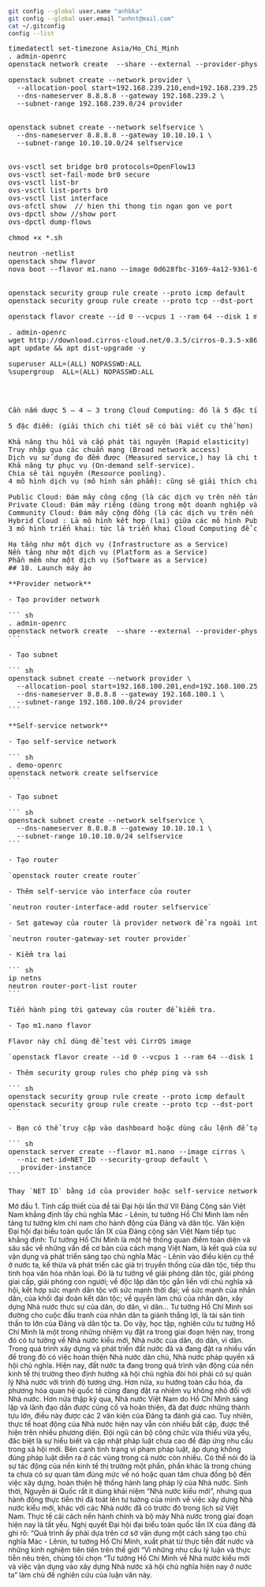 ``` sh
git config --global user.name "anhbka"
git config --global user.email "anhnt@mail.com"
cat ~/.gitconfig
config --list
```



<pre>timedatectl set-timezone Asia/Ho_Chi_Minh
. admin-openrc
openstack network create  --share --external --provider-physical-network provider --provider-network-type flat provider

openstack subnet create --network provider \
  --allocation-pool start=192.168.239.210,end=192.168.239.250 \
  --dns-nameserver 8.8.8.8 --gateway 192.168.239.2 \
  --subnet-range 192.168.239.0/24 provider

  
openstack subnet create --network selfservice \
  --dns-nameserver 8.8.8.8 --gateway 10.10.10.1 \
  --subnet-range 10.10.10.0/24 selfservice  


ovs-vsctl set bridge br0 protocols=OpenFlow13
ovs-vsctl set-fail-mode br0 secure
ovs-vsctl list-br
ovs-vsctl list-ports br0
ovs-vsctl list interface
ovs-ofctl show  // hien thi thong tin ngan gon ve port
ovs-dpctl show //show port
ovs-dpctl dump-flows  

chmod +x *.sh
  
neutron -netlist
openstack show flavor
nova boot --flavor m1.nano --image 0d628fbc-3169-4a12-9361-664119a06b7c  --nic net-id=5f54b578-01a2-4d9f-acf0-faaf926f832e  --availability-zone nova:compute1 vm03  
  
 
openstack security group rule create --proto icmp default
openstack security group rule create --proto tcp --dst-port 22 default
  
openstack flavor create --id 0 --vcpus 1 --ram 64 --disk 1 m1.nano

. admin-openrc
wget http://download.cirros-cloud.net/0.3.5/cirros-0.3.5-x86_64-disk.img
apt update && apt dist-upgrade -y

superuser ALL=(ALL) NOPASSWD:ALL
%supergroup  ALL=(ALL) NOPASSWD:ALL



</pre>
<pre>Cần nắm dược 5 – 4 – 3 trong Cloud Computing: đó là 5 đặc tính, 4 mô hình dịch vụ và 3 mô hình triển khai.

5 đặc điểm: (giải thích chi tiết sẽ có bài viết cụ thể hơn)

Khả năng thu hồi và cấp phát tài nguyên (Rapid elasticity)
Truy nhập qua các chuẩn mạng (Broad network access)
Dịch vụ sử dụng đo đếm được (Measured service,) hay là chi trả theo mức độ sử dụng pay as you go.
Khả năng tự phục vụ (On-demand self-service).
Chia sẻ tài nguyên (Resource pooling).
4 mô hình dịch vụ (mô hình sản phẩm): cũng sẽ giải thích chi tiết hơn trong bài viết cụ thể

Public Cloud: Đám mây công cộng (là các dịch vụ trên nền tảng Cloud Computing để cho các cá nhân và tổ chức thuê, họ dùng chung tài nguyên).
Private Cloud: Đám mây riêng (dùng trong một doanh nghiệp và không chia sẻ với người dùng ngoài doanh nghiệp đó)
Community Cloud: Đám mây cộng đồng (là các dịch vụ trên nền tảng Cloud computing do các công ty cùng hợp tác xây dựng và cung cấp các dịch vụ cho cộng đồng. Tôi cũng chưa rõ FB có phải là một dạng này không, cần xác nhận lại.
Hybrid Cloud : Là mô hình kết hợp (lai) giữa các mô hình Public Cloud và Private Cloud (không rõ có Community Cloud nữa không … :D)
3 mô hình triển khai: tức là triển khai Cloud Computing để cung cấp:

Hạ tầng như một dịch vụ (Infrastructure as a Service)
Nền tảng như một dịch vụ (Platform as a Service)
Phần mềm như một dịch vụ (Software as a Service)
## 10. Launch máy ảo

**Provider network**

- Tạo provider network

``` sh
. admin-openrc
openstack network create  --share --external --provider-physical-network provider --provider-network-type flat provider
```

- Tạo subnet

``` sh
openstack subnet create --network provider \
  --allocation-pool start=192.168.100.201,end=192.168.100.250 \
  --dns-nameserver 8.8.8.8 --gateway 192.168.100.1 \
  --subnet-range 192.168.100.0/24 provider
```

**Self-service network**

- Tạo self-service network

``` sh
. demo-openrc
openstack network create selfservice
```

- Tạo subnet

``` sh
openstack subnet create --network selfservice \
  --dns-nameserver 8.8.8.8 --gateway 10.10.10.1 \
  --subnet-range 10.10.10.0/24 selfservice
```

- Tạo router

`openstack router create router`

- Thêm self-service vào interface của router

`neutron router-interface-add router selfservice`

- Set gateway của router là provider network để ra ngoài internet

`neutron router-gateway-set router provider`

- Kiểm tra lại

``` sh
ip netns
neutron router-port-list router
```

Tiến hành ping tới gateway của router để kiểm tra.

- Tạo m1.nano flavor

Flavor này chỉ dùng để test với CirrOS image

`openstack flavor create --id 0 --vcpus 1 --ram 64 --disk 1 m1.nano`

- Thêm security group rules cho phép ping và ssh

``` sh
openstack security group rule create --proto icmp default
openstack security group rule create --proto tcp --dst-port 22 default
```

- Bạn có thể truy cập vào dashboard hoặc dùng câu lệnh để tạo máy ảo

``` sh
openstack server create --flavor m1.nano --image cirros \
  --nic net-id=NET_ID --security-group default \
   provider-instance
```

Thay `NET_ID` bằng id của provider hoặc self-service network.
</pre>




<p>
Mở  đầu 1. Tính cấp thiết của đề tài Đại hội lần thứ VII Đảng Cộng sản Việt  Nam khẳng định lấy chủ nghĩa Mác - Lênin,  tư tưởng  Hồ Chí Minh làm  nền tảng  tư tưởng  kim chỉ nam cho hành động của Đảng và dân tộc. Văn kiện Đại hội đại biểu toàn quốc lần IX của Đảng cộng sản Việt Nam tiếp tục khẳng định: Tư tưởng Hồ Chí Minh là một hệ thống quan điểm toàn diện và sâu sắc về những vấn đề cơ bản của cách mạng Việt Nam, là kết quả của sự vận dụng và phát triển sáng tạo chủ  nghĩa Mác - Lênin  vào  điều kiện cụ thể ở nước  ta, kế thừa và  phát triển các  giá trị truyền thống của dân tộc, tiếp thu tinh  hoa văn hóa nhân loại. Đó là tư tưởng về giải phóng dân tộc, giải phóng giai cấp, giải phóng con người; về độc lập dân tộc gắn liền với chủ nghĩa xã hội, kết hợp sức mạnh dân tộc với sức mạnh thời đại; về sức mạnh của nhân dân, của khối đại đoàn kết dân tộc; về quyền làm chủ của nhân dân, xây dựng Nhà nước thực sự của dân, do dân, vì dân... Tư  tưởng  Hồ  Chí Minh  soi đường  cho cuộc  đấu  tranh của  nhân dân ta giành thắng lợi, là tài sản tinh thần to lớn của Đảng và dân tộc ta. Do vậy, học tập, nghiên cứu tư tưởng Hồ Chí Minh là một trong những nhiệm vụ đặt ra trong giai đoạn hiện nay, trong đó có tư tưởng về Nhà nước kiểu mới, Nhà nước của dân, do dân, vì dân. Trong quá trình xây dựng và phát triển đất nước đã và đang đặt ra nhiều vấn đề trong đó có việc hoàn thiện Nhà nước dân chủ, Nhà nước pháp quyền xã hội chủ nghĩa. Hiện nay, đất nước ta đang trong quá trình vận động của nền kinh tế thị trường theo định hướng xã hội chủ nghĩa đòi hỏi phải có sự quản lý Nhà nước với trình độ tương ứng. Hơn nữa, xu hướng toàn cầu hóa, đa phương hóa quan hệ quốc tế cũng đang đặt ra nhiệm vụ không nhỏ đối với Nhà nước. Hơn nửa thập kỷ qua, Nhà nước Việt Nam do Hồ Chí Minh sáng lập và lãnh đạo dần được củng cố và hoàn thiện, đã đạt được những thành tựu lớn, điều này được các 
 2 văn kiện của Đảng ta đánh giá cao. Tuy nhiên, thực tế hoạt động của Nhà nước hiện nay vẫn còn nhiều bất cập, được thể hiện trên nhiều phương diện. Đội ngũ cán bộ công chức vừa thiếu vừa yếu, đăc biệt là sự hiểu biết và cập nhật pháp luật chưa cao để đáp ứng nhu cầu trong xã hội mới. Bên cạnh tình trạng vi phạm pháp luật, áp dụng không đúng pháp luật diễn ra ở các vùng trong cả nước còn nhiều. Có thể nói đó là sự tác động của nền kinh tế thị trường một phần, phần khác là trong chúng ta chưa có sự quan tâm đúng mức về nó hoặc quan tâm chưa đồng  bộ  đến  việc  xây  dựng,  hoàn  thiện  hệ  thống  hành  lang  pháp  lý  của  Nhà nước.  Sinh thời, Nguyễn ái Quốc rất  ít dùng khái niệm “Nhà  nước kiểu  mới”, nhưng qua hành  động thực tiễn thì đã toát  lên tư tưởng của  mình về  việc  xây dựng Nhà nước kiểu mới, khác với các Nhà nước đã có trước đó trong lịch sử Việt Nam. Thực tế cải cách nền hành chính và bộ máy Nhà nước trong giai đoạn hiện nay là tất yếu. Nghị quyết Đại hội đại biểu toàn quốc lần IX của đảng đã ghi rõ: “Quá trình ấy phải dựa trên cơ sở vận dụng một cách sáng tạo chủ nghĩa Mác - Lênin, tư tưởng Hồ Chí Minh, xuất phát từ thực tiễn đất nước và những kinh nghiệm tiên tiến trên thế giới “Vì những nhu cầu lý luận và thực tiễn nêu trên, chúng tôi chọn  “Tư tưởng Hồ Chí  Minh về Nhà nước kiểu mới và việc vận dụng vào xây dựng Nhà nước xã hội chủ nghĩa hiện nay ở nước ta” làm chủ đề nghiên cứu của luận văn này.

</p>
